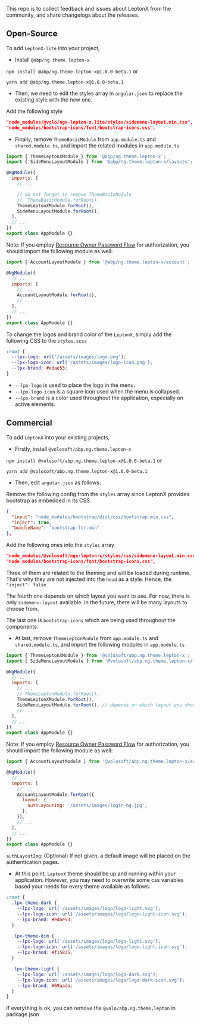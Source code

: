 This repo is to collect feedback and issues about LeptonX from the community, and share changelogs about the releases. 

## Open-Source

To add `LeptonX-lite` into your project,

* Install `@abp/ng.theme.lepton-x`

`npm install @abp/ng.theme.lepton-x@1.0.0-beta.1` or 

`yarn add @abp/ng.theme.lepton-x@1.0.0-beta.1`

* Then, we need to edit the styles array in `angular.json` to replace the existing style with the new one.

Add the following style 

```json
"node_modules/@volo/ngx-lepton-x.lite/styles/sidemenu-layout.min.css",
"node_modules/bootstrap-icons/font/bootstrap-icons.css",
```

* Finally, remove `ThemeBasicModule` from `app.module.ts` and `shared.module.ts`, and import the related modules in `app.module.ts`

```js
import { ThemeLeptonXModule } from '@abp/ng.theme.lepton-x';
import { SideMenuLayoutModule } from '@abp/ng.theme.lepton-x/layouts';

@NgModule({
  imports: [
    // ...

    // do not forget to remove ThemeBasicModule
    //  ThemeBasicModule.forRoot(),
    ThemeLeptonXModule.forRoot(),
    SideMenuLayoutModule.forRoot(),
  ],
  // ...
})
export class AppModule {}
```

Note: If you employ [Resource Owner Password Flow](https://docs.abp.io/en/abp/latest/UI/Angular/Authorization#resource-owner-password-flow) for authorization, you should import the following module as well:

```js
import { AccountLayoutModule } from '@abp/ng.theme.lepton-x/account';

@NgModule({
  // ...
  imports: [
    // ...
    AccountLayoutModule.forRoot(),
    // ...
  ],
  // ...
})
export class AppModule {}
```

To change the logos and brand color of the `LeptonX`, simply add the following CSS to the `styles.scss`

```css
:root {
  --lpx-logo: url('/assets/images/logo.png');
  --lpx-logo-icon: url('/assets/images/logo-icon.png');
  --lpx-brand: #edae53;
}
```

- `--lpx-logo` is used to place the logo in the menu.
- `--lpx-logo-icon` is a square icon used when the menu is collapsed. 
- `--lpx-brand` is a color used throughout the application, especially on active elements. 

## Commercial

To add `LeptonX` into your existing projects, 

* Firstly, install `@volosoft/abp.ng.theme.lepton-x`

`npm install @volosoft/abp.ng.theme.lepton-x@1.0.0-beta.1` or 

`yarn add @volosoft/abp.ng.theme.lepton-x@1.0.0-beta.1`

* Then, edit `angular.json` as follows:

Remove the following config from the `styles` array since LeptonX provides bootstrap as embedded in its CSS.

```JSON
{
  "input": "node_modules/bootstrap/dist/css/bootstrap.min.css",
  "inject": true,
  "bundleName": "bootstrap-ltr.min"
},
```

Add the following ones into the `styles` array

```JSON
"node_modules/@volosoft/ngx-lepton-x/styles/css/sidemenu-layout.min.css",
"node_modules/bootstrap-icons/font/bootstrap-icons.css",
```

Three of them are related to the theming and will be loaded during runtime. That's why they are not injected into the `head` as a style. Hence, the `"inject": false`

The fourth one depends on which layout you want to use. For now, there is only `sidemenu-layout` available. In the future, there will be many layouts to choose from. 

The last one is `bootstrap-icons` which are being used throughout the components. 

* At last, remove `ThemeLeptonModule` from `app.module.ts` and `shared.module.ts`, and import the following modules in `app.module.ts`

```js
import { ThemeLeptonXModule } from '@volosoft/abp.ng.theme.lepton-x';
import { SideMenuLayoutModule } from '@volosoft/abp.ng.theme.lepton-x/layouts';

@NgModule({
  // ...
  imports: [
    // ...
    // ThemeLeptonModule.forRoot(),
    ThemeLeptonXModule.forRoot(),
    SideMenuLayoutModule.forRoot(), // depends on which layout you choose
    // ...
  ],
  // ...
})
export class AppModule {}
```

Note: If you employ [Resource Owner Password Flow](https://docs.abp.io/en/abp/latest/UI/Angular/Authorization#resource-owner-password-flow) for authorization, you should import the following module as well:

```js
import { AccountLayoutModule } from '@volosoft/abp.ng.theme.lepton-x/account';

@NgModule({
  // ...
  imports: [
    // ...
    AccountLayoutModule.forRoot({
      layout: {
        authLayoutImg: '/assets/images/login-bg.jpg',
      },
    }),
    // ...
  ],
  // ...
})
export class AppModule {}
```

`authLayoutImg`: (Optional) If not given, a default image will be placed on the authentication pages.


* At this point, `LeptonX` theme should be up and running within your application. However, you may need to overwrite some css variables based your needs for every theme available as follows:
  
```scss
:root {
  .lpx-theme-dark {
    --lpx-logo: url('/assets/images/logo/logo-light.svg');
    --lpx-logo-icon: url('/assets/images/logo/logo-light-icon.svg');
    --lpx-brand: #edae53;
  }

  .lpx-theme-dim {
    --lpx-logo: url('/assets/images/logo/logo-light.svg');
    --lpx-logo-icon: url('/assets/images/logo/logo-light-icon.svg');
    --lpx-brand: #f15835;
  }

  .lpx-theme-light {
    --lpx-logo: url('/assets/images/logo/logo-dark.svg');
    --lpx-logo-icon: url('/assets/images/logo/logo-dark-icon.svg');
    --lpx-brand: #69aada;
  }
}
```
If everything is ok, you can remove the `@volo/abp.ng.theme.lepton` in package.json
